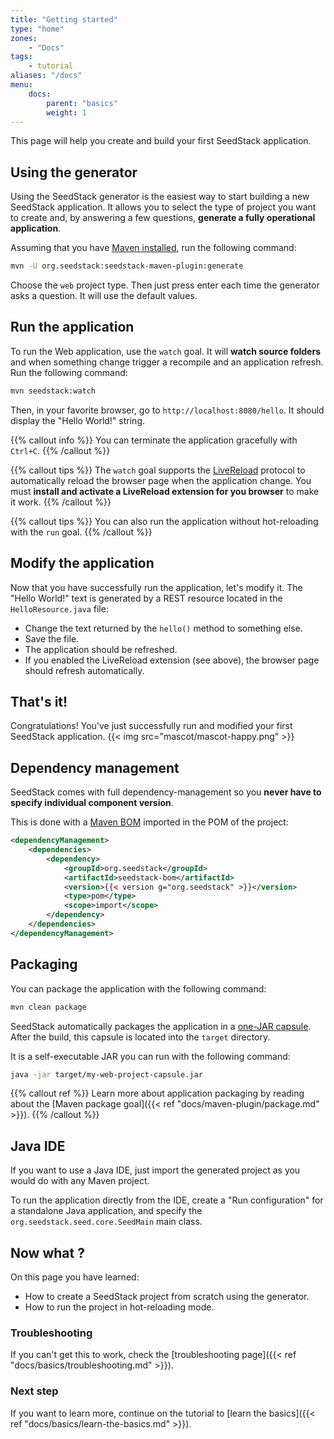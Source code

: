 ```yaml
---
title: "Getting started"
type: "home"
zones:
    - "Docs"
tags:
    - tutorial
aliases: "/docs"    
menu:
    docs:
        parent: "basics"
        weight: 1
---
```


This page will help you create and build your first SeedStack application.<!--more--> 

## Using the generator

Using the SeedStack generator is the easiest way to start building a new SeedStack application. It allows you to select
the type of project you want to create and, by answering a few questions, **generate a fully operational application**.

Assuming that you have [Maven installed](https://maven.apache.org/install.html), run the following command:

```bash
mvn -U org.seedstack:seedstack-maven-plugin:generate
```

Choose the `web` project type. Then just press enter each time the generator asks a question. It will use the default
values.

## Run the application

To run the Web application, use the `watch` goal. It will **watch source folders** and when something change trigger a 
recompile and an application refresh. Run the following command:

```bash
mvn seedstack:watch
```   
    
Then, in your favorite browser, go to `http://localhost:8080/hello`. It should display the "Hello World!" string.

{{% callout info %}}
You can terminate the application gracefully with `Ctrl+C`.
{{% /callout %}}

{{% callout tips %}}
The `watch` goal supports the [LiveReload](http://livereload.com/) protocol to automatically reload the browser page when
the application change. You must **install and activate a LiveReload extension for you browser** to make it work. 
{{% /callout %}}

{{% callout tips %}}
You can also run the application without hot-reloading with the `run` goal. 
{{% /callout %}}

## Modify the application

Now that you have successfully run the application, let's modify it. The "Hello World!" text is generated by a REST 
resource located in the `HelloResource.java` file: 
 
* Change the text returned by the `hello()` method to something else.
* Save the file.
* The application should be refreshed.
* If you enabled the LiveReload extension (see above), the browser page should refresh automatically.

## That's it!

Congratulations! You've just successfully run and modified your first SeedStack application.
{{< img src="mascot/mascot-happy.png" >}}

## Dependency management

SeedStack comes with full dependency-management so you **never have to specify individual component version**. 

This is done with a [Maven BOM](https://maven.apache.org/guides/introduction/introduction-to-dependency-mechanism.html#Importing_Dependencies)
imported in the POM of the project:

```xml
<dependencyManagement>
    <dependencies>
        <dependency>
            <groupId>org.seedstack</groupId>
            <artifactId>seedstack-bom</artifactId>
            <version>{{< version g="org.seedstack" >}}</version>
            <type>pom</type>
            <scope>import</scope>
        </dependency>
    </dependencies>
</dependencyManagement>
```

## Packaging

You can package the application with the following command:

```bash
mvn clean package
```

SeedStack automatically packages the application in a [one-JAR capsule](http://www.capsule.io/). After the build, this 
capsule is located into the `target` directory. 

It is a self-executable JAR you can run with the following command:

```bash
java -jar target/my-web-project-capsule.jar
```

{{% callout ref %}}
Learn more about application packaging by reading about the [Maven package goal]({{< ref "docs/maven-plugin/package.md" >}}). 
{{% /callout %}}

## Java IDE 

If you want to use a Java IDE, just import the generated project as you would do with any Maven project.

To run the application directly from the IDE, create a "Run configuration" for a standalone Java application, and 
specify the `org.seedstack.seed.core.SeedMain` main class.

## Now what ?

On this page you have learned:

* How to create a SeedStack project from scratch using the generator.
* How to run the project in hot-reloading mode.

### Troubleshooting

If you can't get this to work, check the [troubleshooting page]({{< ref "docs/basics/troubleshooting.md" >}}).

### Next step

If you want to learn more, continue on the tutorial to [learn the basics]({{< ref "docs/basics/learn-the-basics.md" >}}).
